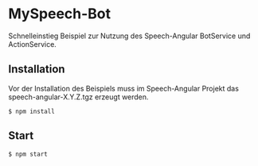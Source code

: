 # MySpeech-Bot

Schnelleinstieg Beispiel zur Nutzung des Speech-Angular BotService und ActionService.

## Installation

Vor der Installation des Beispiels muss im Speech-Angular Projekt das speech-angular-X.Y.Z.tgz erzeugt werden.

    $ npm install

## Start

    $ npm start
